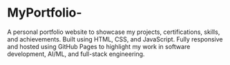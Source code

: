 # MyPortfolio-
A personal portfolio website to showcase my projects, certifications, skills, and achievements. Built using HTML, CSS, and JavaScript. Fully responsive and hosted using GitHub Pages to highlight my work in software development, AI/ML, and full-stack engineering.

